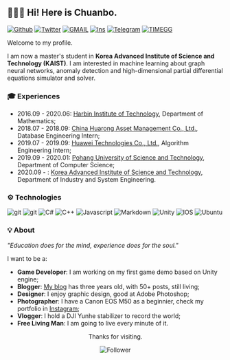## 🧑🏼‍🚀 Hi! Here is Chuanbo. 

<a href="https://github.com/cbhua" target="_blank"><img alt="Github" src="https://img.shields.io/badge/GitHub-%2312100E.svg?&style=flat-square&logo=Github&logoColor=white"/></a> <a href="https://twitter.com/huachuanbo" target="_blank"><img alt="Twitter" src="https://img.shields.io/badge/twitter-%231DA1F2.svg?&style=flat-square&logo=twitter&logoColor=white"/></a> <a href="huachuanbo@gmail.com" target="_blank"><img alt="GMAIL" src="https://img.shields.io/badge/Gmail-D14836?&style=flat-square&logo=gmail&logoColor=white"/></a> <a href="https://www.instagram.com/cb_hua/" target="_blank"><img alt="Ins" src="https://img.shields.io/badge/Instagram-E4405F?&style=flat-square&logo=instagram&logoColor=white"/></a> <a href="https://telegram.org/cbhua" target="_blank"><img alt="Telegram" src="https://img.shields.io/badge/Telegram-2CA5E0?&style=flat-square&logo=telegram&logoColor=white"/></a> <a href="https://timegg.top" target="_blank"><img alt="TIMEGG" src="https://img.shields.io/badge/Blogger-FF5722?style=flat-square&logo=blogger&logoColor=white"/></a>

Welcome to my profile.

I am now a master's student in **Korea Advanced Institute of Science and Technology (KAIST)**. I am interested in  machine learning about graph neural networks, anomaly detection and high-dimensional partial differential equations simulator and solver.  

### 🎓 Experiences

- 2016.09 - 2020.06: [Harbin Institute of Technology](http://en.hit.edu.cn/), Department of Mathematics; 
- 2018.07 - 2018.09: [China Huarong Asset Management Co., Ltd.](http://www.chamc.com.cn/en/), Database Engineering Intern;
- 2019.07 - 2019.09: [Huawei Technologies Co., Ltd.](https://www.huawei.com/en/), Algorithm Engineering Intern;
- 2019.09 - 2020.01: [Pohang University of Science and Technology](https://www.postech.ac.kr/), Department of Computer Science;
- 2020.09 - : [Korea Advanced Institute of Science and Technology](https://www.kaist.ac.kr/), Department of Industry and System Engineering. 

### ⚙️ Technologies

<a><img alt="git" src="https://img.shields.io/badge/-Git-F05032?style=flat-square&logo=git&logoColor=white" /></a> <a><img alt="git" src="https://img.shields.io/badge/C%23-239120?style=flat-square&logo=c-sharp&logoColor=white" /></a> <a><img alt="C#" src="https://img.shields.io/badge/C%2B%2B-00599C?style=flat-square&logo=c%2B%2B&logoColor=white" /></a> <a><img alt="C++" src="https://img.shields.io/badge/Python-14354C?style=flat-square&logo=python&logoColor=white" /></a> <a><img alt="Javascript" src="https://img.shields.io/badge/JavaScript-F7DF1E?style=flat-square&logo=javascript&logoColor=black" /></a> <a><img alt="Markdown" src="https://img.shields.io/badge/Markdown-000000?style=flat-square&logo=markdown&logoColor=white" /></a> <a><img alt="Unity" src="https://img.shields.io/badge/Unity-100000?style=flat-square&logo=unity&logoColor=white" /></a> <a><img alt="IOS" src="https://img.shields.io/badge/iOS-000000?style=flat-square&logo=ios&logoColor=white" /></a> <a><img alt="Ubuntu" src="https://img.shields.io/badge/Ubuntu-E95420?style=flat-square&logo=ubuntu&logoColor=white" /></a> 

### 💡 About 

*"Education does for the mind, experience does for the soul."*

I want to be a:

- **Game Developer**: I am working on my first game demo based on Unity engine; 
- **Blogger**: [My blog](https://timegg.top/) has three years old, with 50+ posts, still living;
- **Designer**: I enjoy graphic design, good at Adobe Photoshop; 
- **Photographer**: I have a Canon EOS M50 as a beginnier, check my portfolio in [Instagram](https://www.instagram.com/cb_hua/);
- **Vlogger**:  I hold a DJI Yunhe stabilizer to record the world; 
- **Free Living Man**: I am going to live every minute of it. 



<p align="center">Thanks for visiting.</p>
<p align="center"></a> <a><img alt="Follower" src="https://img.shields.io/github/followers/cbhua.svg?style=social&label=Follow&maxAge=2592000"/></a></p>